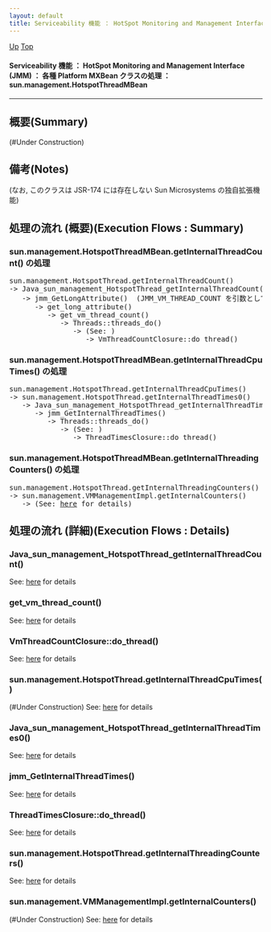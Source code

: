 ```yaml
---
layout: default
title: Serviceability 機能 ： HotSpot Monitoring and Management Interface (JMM) ： 各種 Platform MXBean クラスの処理 ： sun.management.HotspotThreadMBean  
---
```

[Up](nouYTgvZOF.html) [Top](../index.html)

#### Serviceability 機能 ： HotSpot Monitoring and Management Interface (JMM) ： 各種 Platform MXBean クラスの処理 ： sun.management.HotspotThreadMBean  

--- 
## 概要(Summary)
(#Under Construction)

## 備考(Notes)
(なお, このクラスは JSR-174 には存在しない Sun Microsystems の独自拡張機能)

## 処理の流れ (概要)(Execution Flows : Summary)
### sun.management.HotspotThreadMBean.getInternalThreadCount() の処理
<div class="flow-abst"><pre>
sun.management.HotspotThread.getInternalThreadCount()
-&gt; Java_sun_management_HotspotThread_getInternalThreadCount()
   -&gt; jmm_GetLongAttribute()  (JMM_VM_THREAD_COUNT を引数として呼び出される)
      -&gt; get_long_attribute()
         -&gt; get_vm_thread_count()
            -&gt; Threads::threads_do()
               -&gt; (See: )
                  -&gt; VmThreadCountClosure::do_thread()
</pre></div>

### sun.management.HotspotThreadMBean.getInternalThreadCpuTimes() の処理
<div class="flow-abst"><pre>
sun.management.HotspotThread.getInternalThreadCpuTimes()
-&gt; sun.management.HotspotThread.getInternalThreadTimes0()
   -&gt; Java_sun_management_HotspotThread_getInternalThreadTimes0()
      -&gt; jmm_GetInternalThreadTimes()
         -&gt; Threads::threads_do()
            -&gt; (See: )
               -&gt; ThreadTimesClosure::do_thread()
</pre></div>

### sun.management.HotspotThreadMBean.getInternalThreadingCounters() の処理
<div class="flow-abst"><pre>
sun.management.HotspotThread.getInternalThreadingCounters()
-&gt; sun.management.VMManagementImpl.getInternalCounters()
   -&gt; (See: <a href="norvN2FPOq.html">here</a> for details)
</pre></div>


## 処理の流れ (詳細)(Execution Flows : Details)
### Java_sun_management_HotspotThread_getInternalThreadCount()
See: [here](no2114I6q.html) for details
### get_vm_thread_count()
See: [here](no2114VEx.html) for details
### VmThreadCountClosure::do_thread()
See: [here](no2114HOA.html) for details

### sun.management.HotspotThread.getInternalThreadCpuTimes()
(#Under Construction)
See: [here](no2114hbY.html) for details
### Java_sun_management_HotspotThread_getInternalThreadTimes0()
See: [here](no2114UYG.html) for details
### jmm_GetInternalThreadTimes()
See: [here](no2114hiM.html) for details
### ThreadTimesClosure::do_thread()
See: [here](no211472Y.html) for details

### sun.management.HotspotThread.getInternalThreadingCounters()
See: [here](no2114ule.html) for details
### sun.management.VMManagementImpl.getInternalCounters()
(#Under Construction)
See: [here](no21147vk.html) for details







